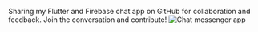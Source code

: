 Sharing my Flutter and Firebase chat app on GitHub for collaboration and feedback. Join the conversation and contribute!
![Chat messenger app](https://github.com/Heshan95/chat_messanger_app/assets/76845938/1444a0e9-1855-4bd5-89cc-a69f885c7d49)
